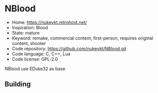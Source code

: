 # NBlood

- Home: https://nukeykt.retrohost.net/
- Inspiration: Blood
- State: mature
- Keyword: remake, commercial content, first-person, requires original content, shooter
- Code repository: https://github.com/nukeykt/NBlood.git
- Code language: C, C++, Lua
- Code license: GPL-2.0

NBlood use EDuke32 as base

## Building
